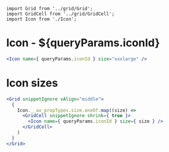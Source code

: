 ```imports
import Grid from '../grid/Grid';
import GridCell from '../grid/GridCell';
import Icon from './Icon';
```

# Icon - ${queryParams.iconId}

```jsx
<Icon name={ queryParams.iconId } size="xxxlarge" />
```


# Icon sizes

```jsx
<Grid snippetIgnore vAlign="middle">
  {
    Icon.__ax_propTypes.size.oneOf.map((size) =>
      <GridCell snippetIgnore shrink={ true }>
        <Icon name={ queryParams.iconId } size={ size } /> 
      </GridCell>
    )
  }
</Grid>
```
